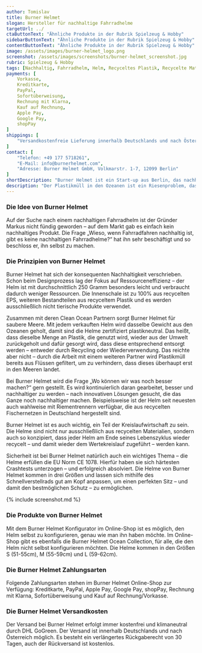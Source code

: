 ```yaml
---
author: Tomislav
title: Burner Helmet
slogan: Hersteller für nachhaltige Fahrradhelme
targetUrl: ../
ctaButtonText: "Ähnliche Produkte in der Rubrik Spielzeug & Hobby"
sidebarButtonText: "Ähnliche Produkte in der Rubrik Spielzeug & Hobby"
contentButtonText: "Ähnliche Produkte in der Rubrik Spielzeug & Hobby"
image: /assets/images/burner-helmet_logo.png
screenshot: /assets/images/screenshots/burner-helmet_screenshot.jpg
rubric: Spielzeug & Hobby
tags: [Nachhaltig, Fahrradhelm, Helm, Recyceltes Plastik, Recycelte Materialien]
payments: [
    Vorkasse,
    Kreditkarte,
    PayPal,
    Sofortüberweisung,
    Rechnung mit Klarna,
    Kauf auf Rechnung,
    Apple Pay,
    Google Pay,
    shopPay
]
shippings: [
    "Versandkostenfreie Lieferung innerhalb Deutschlands und nach Österreich"
]
contact: [
    "Telefon: +49 177 5718261",
    "E-Mail: info@burnerhelmet.com",
    "Adresse: Burner Helmet GmbH, Volkmarstr. 1-7, 12099 Berlin"
]
shortDescription: "Burner Helmet ist ein Start-up aus Berlin, das nachhaltige Fahrradhelme produziert. Die Fahrradhelme von Burner Helmet werden aus nachhaltigen Materialien produziert und sind extra-leicht, so sind sie nicht nur bequemer, sondern schonen auch Ressourcen."
description: "Der Plastikmüll in den Ozeanen ist ein Riesenproblem, das Team hinter Burner Helmet möchte genau dieses Problem angehen und die Ozeane und Meere sauberer machen. Für jeden verkauften Helm wird schädliches Plastik aus den Meeren geholt – das macht den Burner Helmet zum ersten plastikneutralen Fahrradhelm. Da neben Nachhaltigkeit auch Sicherheit im Vordergrund steht, bietet der Helm von Burner Helmet selbstverständlich auch zertifizierte Sicherheit."
---
```


### Die Idee von Burner Helmet

Auf der Suche nach einem nachhaltigen Fahrradhelm ist der Gründer Markus nicht fündig geworden – auf dem Markt gab es einfach kein nachhaltiges Produkt. Die Frage „Wieso, wenn Fahrradfahren nachhaltig ist, gibt es keine nachhaltigen Fahrradhelme?“ hat ihn sehr beschäftigt und so beschloss er, ihn selbst zu machen.

### Die Prinzipien von Burner Helmet

Burner Helmet hat sich der konsequenten Nachhaltigkeit verschrieben. Schon beim Designprozess lag der Fokus auf Ressourceneffizienz – der Helm ist mit durchschnittlich 250 Gramm besonders leicht und verbraucht dadurch weniger Ressourcen. Die Innenschale ist zu 100% aus recycelten EPS, weiteren Bestandteilen aus recyceltem Plastik und es werden ausschließlich nicht tierische Produkte verwendet.

Zusammen mit deren Clean Ocean Partnern sorgt Burner Helmet für saubere Meere. Mit jedem verkauften Helm wird dasselbe Gewicht aus den Ozeanen geholt, damit sind die Helme zertifiziert plastikneutral. Das heißt, dass dieselbe Menge an Plastik, die genutzt wird, wieder aus der Umwelt zurückgeholt und dafür gesorgt wird, dass diese entsprechend entsorgt werden – entweder durch Recycling oder Wiederverwendung. Das reichte aber nicht – durch die Arbeit mit einem weiteren Partner wird Plastikmüll bereits aus Flüssen gefiltert, um zu verhindern, dass dieses überhaupt erst in den Meeren landet.

Bei Burner Helmet wird die Frage „Wo können wir was noch besser machen?“ gern gestellt. Es wird kontinuierlich daran gearbeitet, besser und nachhaltiger zu werden – nach innovativen Lösungen gesucht, die das Ganze noch nachhaltiger machen. Beispielsweise ist der Helm seit neuesten auch wahlweise mit Riementrennern verfügbar, die aus recycelten Fischernetzen in Deutschland hergestellt sind.

Burner Helmet ist es auch wichtig, ein Teil der Kreislaufwirtschaft zu sein. Die Helme sind nicht nur ausschließlich aus recycelten Materialien, sondern auch so konzipiert, dass jeder Helm am Ende seines Lebenszyklus wieder recycelt – und damit wieder dem Wertekreislauf zugeführt – werden kann.

Sicherheit ist bei Burner Helmet natürlich auch ein wichtiges Thema – die Helme erfüllen die EU Norm CE 1078. Hierfür haben sie sich härtesten Crashtests unterzogen – und erfolgreich absolviert. Die Helme von Burner Helmet kommen in drei Größen und lassen sich mithilfe des Schnellverstellrads gut am Kopf anpassen, um einen perfekten Sitz – und damit den bestmöglichen Schutz – zu ermöglichen.

{% include screenshot.md %}

### Die Produkte von Burner Helmet

Mit dem Burner Helmet Konfigurator im Online-Shop ist es möglich, den Helm selbst zu konfigurieren, genau wie man ihn haben möchte. Im Online-Shop gibt es ebenfalls die Burner Helmet Ocean Collection, für alle, die den Helm nicht selbst konfigurieren möchten. Die Helme kommen in den Größen S (51-55cm), M (55-59cm) und L (59-62cm).

### Die Burner Helmet Zahlungsarten

Folgende Zahlungsarten stehen im Burner Helmet Online-Shop zur Verfügung: Kreditkarte, PayPal, Apple Pay, Google Pay, shopPay, Rechnung mit Klarna, Sofortüberweisung und Kauf auf Rechnung/Vorkasse.

### Die Burner Helmet Versandkosten

Der Versand bei Burner Helmet erfolgt immer kostenfrei und klimaneutral durch DHL GoGreen. Der Versand ist innerhalb Deutschlands und nach Österreich möglich. Es besteht ein verlängertes Rückgaberecht von 30 Tagen, auch der Rückversand ist kostenlos.
